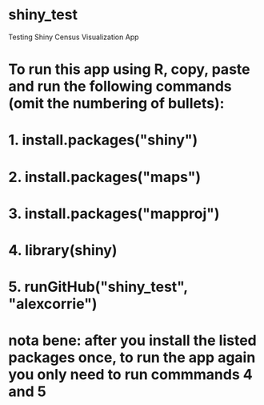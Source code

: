 shiny_test
==========

Testing Shiny Census Visualization App

# To run this app using R, copy, paste and run the following commands (omit the numbering of bullets):
# 1. install.packages("shiny")
# 2. install.packages("maps")
# 3. install.packages("mapproj")
# 4. library(shiny)
# 5. runGitHub("shiny_test", "alexcorrie")
# nota bene: after you install the listed packages once, to run the app again you only need to run commmands 4 and 5
